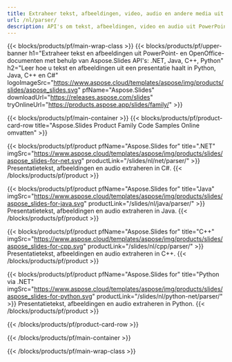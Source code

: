 ```yaml
---
title: Extraheer tekst, afbeeldingen, video, audio en andere media uit de presentatie
url: /nl/parser/
description: API's om tekst, afbeeldingen, video en audio uit PowerPoint- en OpenOffice-presentaties te extraheren
---
```


{{< blocks/products/pf/main-wrap-class >}}
{{< blocks/products/pf/upper-banner h1="Extraheer tekst en afbeeldingen uit PowerPoint- en OpenOffice-documenten met behulp van Aspose.Slides API's: .NET, Java, C++, Python" h2="Leer hoe u tekst en afbeeldingen uit een presentatie haalt in Python, Java, C++ en C#" logoImageSrc="https://www.aspose.cloud/templates/aspose/img/products/slides/aspose_slides.svg" pfName="Aspose.Slides" downloadUrl="https://releases.aspose.com/slides" tryOnlineUrl="https://products.aspose.app/slides/family/" >}}

{{< blocks/products/pf/main-container >}}
{{< blocks/products/pf/product-card-row title="Aspose.Slides Product Family Code Samples Online omvatten" >}}

{{< blocks/products/pf/product pfName="Aspose.Slides for" title=".NET" imgSrc="https://www.aspose.cloud/templates/aspose/img/products/slides/aspose_slides-for-net.svg" productLink="/slides/nl/net/parser/" >}}
Presentatietekst, afbeeldingen en audio extraheren in C#.
{{< /blocks/products/pf/product >}}

{{< blocks/products/pf/product pfName="Aspose.Slides for" title="Java" imgSrc="https://www.aspose.cloud/templates/aspose/img/products/slides/aspose_slides-for-java.svg" productLink="/slides/nl/java/parser/" >}}
Presentatietekst, afbeeldingen en audio extraheren in Java.
{{< /blocks/products/pf/product >}}

{{< blocks/products/pf/product pfName="Aspose.Slides for" title="C++" imgSrc="https://www.aspose.cloud/templates/aspose/img/products/slides/aspose_slides-for-cpp.svg" productLink="/slides/nl/cpp/parser/" >}}
Presentatietekst, afbeeldingen en audio extraheren in C++.
{{< /blocks/products/pf/product >}}

{{< blocks/products/pf/product pfName="Aspose.Slides for" title="Python via .NET" imgSrc="https://www.aspose.cloud/templates/aspose/img/products/slides/aspose_slides-for-python.svg" productLink="/slides/nl/python-net/parser/" >}}
Presentatietekst, afbeeldingen en audio extraheren in Python.
{{< /blocks/products/pf/product >}}

{{< /blocks/products/pf/product-card-row >}}

{{< /blocks/products/pf/main-container >}}

{{< /blocks/products/pf/main-wrap-class >}}
